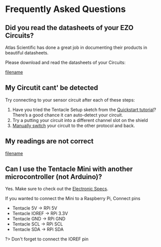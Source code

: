 # Frequently Asked Questions

## Did you read the datasheets of your EZO Circuits?
Atlas Scientific has done a great job in documenting their products in beautiful datasheets.

Please download and read the datasheets of your Circuits:

[filename](../common/ezo-datasheets.md ':include')

## My Circutit cant' be detected
Try connecting to your sensor circuit after each of these steps:

1. Have you tried the Tentacle Setup sketch from the [Quickstart tutorial](quickstart.md)? There’s a good chance it can auto-detect your circuit.
1. Try a putting your circuit into a different channel slot on the shield
1. [Manually switch](protocols.md#set-protocol-manually) your circuit to the other protocol and back.

## My readings are not correct
[filename](../common/faq-readings-not-correct.md ':include')

## Can I use the Tentacle Mini with another microcontroller (not Arduino)?

Yes. Make sure to check out the [Electronic Specs](power.md).

If you wanted to connect the Mini to a Raspberry Pi, Connect pins

* Tentacle 5V -> RPi 5V
* Tentacle IOREF -> RPi 3.3V
* Tentacle GND -> RPi GND
* Tentacle SCL -> RPi SCL
* Tentacle SDA -> RPi SDA

?> Don't forget to connect the IOREF pin
